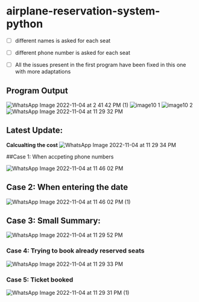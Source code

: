 # airplane-reservation-system-python

- [ ] different names is asked for each seat
- [ ] different phone number is asked for each seat
- [ ] All the issues present in the first program have been fixed in this one with more adaptations




## Program Output
![WhatsApp Image 2022-11-04 at 2 41 42 PM (1)](https://user-images.githubusercontent.com/89570095/200043942-c4b59e13-c366-45dc-a382-75f31e25bb28.jpeg)
![image10 1](https://user-images.githubusercontent.com/76808676/106876651-f3531700-66fd-11eb-8daa-cdea6c974998.png)
![image10 2](https://user-images.githubusercontent.com/76808676/106876656-f51cda80-66fd-11eb-8564-2ac29a439778.png)
![WhatsApp Image 2022-11-04 at 11 29 32 PM](https://user-images.githubusercontent.com/89570095/200044491-3c6111ff-4045-4dc6-a378-116f4892a62e.jpeg)


## Latest Update:
**Calcualting the cost**
![WhatsApp Image 2022-11-04 at 11 29 34 PM](https://user-images.githubusercontent.com/89570095/200046478-93a2f855-af56-4fe7-8439-9dbad2f5abaf.jpeg)





##Case 1: When accpeting phone numbers

![WhatsApp Image 2022-11-04 at 11 46 02 PM](https://user-images.githubusercontent.com/89570095/200047097-08bd6b45-9f1d-47bc-bea2-604eb3e32a5c.jpeg)

## Case 2: When entering the date

![WhatsApp Image 2022-11-04 at 11 46 02 PM (1)](https://user-images.githubusercontent.com/89570095/200047162-c759ebb6-d30a-4720-8047-8c714ae7b38e.jpeg)

## Case 3: Small Summary:

![WhatsApp Image 2022-11-04 at 11 29 52 PM](https://user-images.githubusercontent.com/89570095/200044635-aab3f7cd-337e-4ce4-a2b5-072df5f8ed77.jpeg)

### Case 4: Trying to book already reserved seats
![WhatsApp Image 2022-11-04 at 11 29 33 PM](https://user-images.githubusercontent.com/89570095/200046698-407150a1-3715-460b-9d5f-40e5b9a212c2.jpeg)

### Case 5: Ticket booked
![WhatsApp Image 2022-11-04 at 11 29 31 PM (1)](https://user-images.githubusercontent.com/89570095/200046830-eb6277de-a1b7-46c7-a266-2e44ea927cb6.jpeg)


